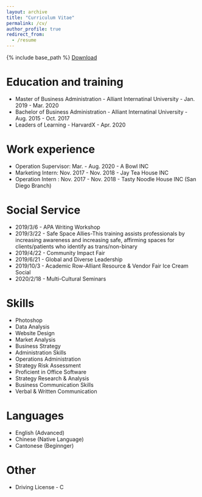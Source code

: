 ```yaml
---
layout: archive
title: "Curriculum Vitae"
permalink: /cv/
author_profile: true
redirect_from:
  - /resume
---
```


{% include base_path %}
[Download](https://aliceyu68.github.io/tongjie-yu.github.io/files/Tongjie_Yu___Resume.pdf)

Education and training
======
* Master of Business Administration - Alliant Internatinal University - Jan. 2019 - Mar. 2020
* Bachelor of Business Administration - Alliant Internatinal University - Aug. 2015 - Oct. 2017
* Leaders of Learning - HarvardX - Apr. 2020

Work experience
======
* Operation Supervisor: Mar. - Aug. 2020 - A Bowl INC
* Marketing Intern: Nov. 2017 - Nov. 2018 - Jay Tea House INC
* Operation Intern : Nov. 2017 - Nov. 2018 - Tasty Noodle House INC (San Diego Branch)

Social Service
======
* 2019/3/6 - APA Writing Workshop
* 2019/3/22 - Safe Space Allies-This training assists professionals by increasing awareness and increasing safe, affirming spaces for clients/patients who identify     as trans/non-binary
* 2019/4/22 - Community Impact Fair
* 2019/6/21 - Global and Diverse Leadership
* 2019/10/3 - Academic Row-Alliant Resource & Vendor Fair Ice Cream Social 
* 2020/2/18 - Multi-Cultural Seminars

  
Skills
======
* Photoshop
* Data Analysis
* Website Design
* Market Analysis
* Business Strategy
* Administration Skills
* Operations Administration
* Strategy Risk Assessment 
* Proficient in Office Software
* Strategy Research \& Analysis
* Business Communication Skills  
* Verbal & Written Communication

Languages
======
* English (Advanced)
* Chinese (Native Language)
* Cantonese (Beginnger)
  
Other
======
* Driving License - C 
